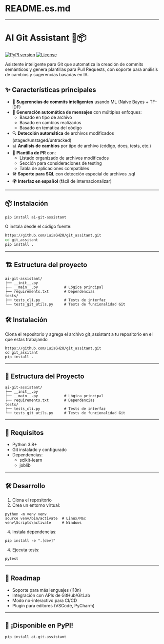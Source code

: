 # README.es.md

---



# AI Git Assistant 🤖📦

[![PyPI version](https://img.shields.io/pypi/v/ai-git-assistant)](https://pypi.org/project/ai-git-assistant/)
[![License](https://img.shields.io/badge/license-MIT-blue.svg)](LICENSE)

Asistente inteligente para Git que automatiza la creación de commits semánticos y genera plantillas para Pull Requests, con soporte para análisis de cambios y sugerencias basadas en IA.

## ✨ Características principales

- 🧠 **Sugerencias de commits inteligentes** usando ML (Naive Bayes + TF-IDF)
- 📝 **Generación automática de mensajes** con múltiples enfoques:
  - Basado en tipo de archivo
  - Basado en cambios realizados
  - Basado en temática del código
- 🔍 **Detección automática** de archivos modificados (staged/unstaged/untracked)
- 📊 **Análisis de cambios** por tipo de archivo (código, docs, tests, etc.)
- 📑 **Plantilla de PR** con:
  - Listado organizado de archivos modificados
  - Sección para consideraciones de testing
  - Tabla de aplicaciones compatibles
- 🛠️ **Soporte para SQL** con detección especial de archivos .sql
- 🌍 **Interfaz en español** (fácil de internacionalizar)

---

## 📦 Instalación

```bash
pip install ai-git-assistant
```

O instala desde el código fuente:

```bash
https://github.com/LuisGH28/git_assitant.git
cd git_assitant
pip install .
```

---

## 🏗️ Estructura del proyecto

```
ai-git-assistant/
├── __init__.py
├── __main__.py            # Lógica principal
├── requirements.txt       # Dependencias
tests/
├── tests_cli.py           # Tests de interfaz
└── tests_git_utils.py     # Tests de funcionalidad Git
```
## 🛠 Instalación

Clona el repositorio y agrega el archivo git_assistant a tu repositorio en el que estas trabajando

```
https://github.com/LuisGH28/git_assitant.git
cd git_assitant
pip install .
```

---

## 📁 Estructura del Proyecto

```
ai-git-assistant/
├── __init__.py
├── __main__.py            # Lógica principal
├── requirements.txt       # Dependencias
tests/
├── tests_cli.py           # Tests de interfaz
└── tests_git_utils.py     # Tests de funcionalidad Git

```
---

## 📌 Requisitos

* Python 3.8+
* Git instalado y configurado
* Dependencias:
  * scikit-learn
  * joblib

---

## 🛠️ Desarrollo

1. Clona el repositorio
2. Crea un entorno virtual:
```
python -m venv venv
source venv/bin/activate  # Linux/Mac
venv\Scripts\activate     # Windows
```

4. Instala dependencias:

```
pip install -e ".[dev]"
```


4. Ejecuta tests:

```
pytest
```
---

## 🤖 Roadmap

* Soporte para más lenguajes (i18n)
* Integración con APIs de GitHub/GitLab
* Modo no-interactivo para CI/CD
* Plugin para editores (VSCode, PyCharm)

---

## 🎉 ¡Disponible en PyPI!


```
pip install ai-git-assistant
```

